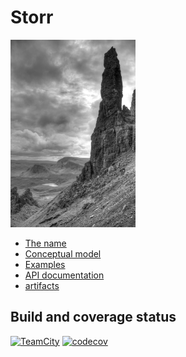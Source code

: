 # Storr

<img src="images/old_man_small.jpg" height="300" alt="Old man of Storr by G.Kirby">

* [The name](name)
* [Conceptual model](conceptual_model)
* [Examples](examples)
* [API documentation](https://quicksilver.host.cs.st-andrews.ac.uk/apidocs/storr/)
* [artifacts](https://quicksilver.host.cs.st-andrews.ac.uk/artifacts/storr/)

## Build and coverage status

[![TeamCity](https://quicksilver.host.cs.st-andrews.ac.uk/buildstatus/storr/build-status.png)](https://beast.cs.st-andrews.ac.uk/teamcity/viewType.html?buildTypeId=Storr_2_Build) [![codecov](https://codecov.io/gh/stacs-srg/storr/branch/master/graph/badge.svg)](https://codecov.io/gh/stacs-srg/storr)
